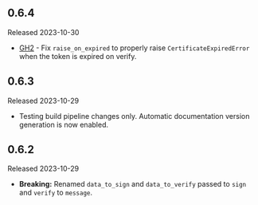 ## 0.6.4

Released 2023-10-30

* [GH2](https://github.com/tiwilliam/rsmime/pull/2) - Fix `raise_on_expired` to properly raise `CertificateExpiredError` when the token is expired on verify.

## 0.6.3

Released 2023-10-29

* Testing build pipeline changes only. Automatic documentation version generation is now enabled.

## 0.6.2

Released 2023-10-29

* **Breaking:** Renamed `data_to_sign` and `data_to_verify` passed to `sign` and `verify` to `message`.
